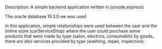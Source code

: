 Description:
A simple backend application written in js(node,express)

The oracle database 19.3.0-ee was used

In this application, simple relationships were used between the user and the online store (carServiceShop) where the user could purchase some products that were made by type (salon, electrics, consumable) by goods, there are also services provided by type (washing, repair, inspection).
